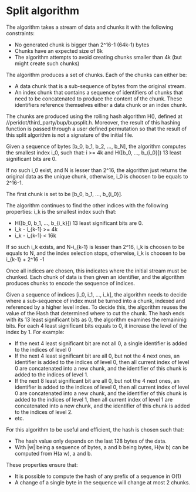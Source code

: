 # Split algorithm

The algorithm takes a stream of data and chunks it with the following
constraints:
- No generated chunk is bigger than 2^16-1 (64k-1) bytes
- Chunks have an expected size of 8k
- The algorithm attempts to avoid creating chunks smaller than 4k (but might
  create such chunks)

The algorithm produces a set of chunks. Each of the chunks can either be:
- A data chunk that is a sub-sequence of bytes from the original stream.
- An index chunk that contains a sequence of identifiers of chunks that need to
  be concatenated to produce the content of the chunk. These identifiers
  reference themselves either a data chunk or an index chunk.

The chunks are produced using the rolling hash algorithm H(), defined at
//peridot/third\_party/bup/bupsplit.h. Moreover, the result of this hashing
function is passed through a user defined permutation so that the result of this
split algorithm is not a signature of the initial file.

Given a sequence of bytes [b\_0, b\_1, b\_2, ..., b\_N], the algorithm computes
the smallest index i\_0, such that: i >= 4k and H([b\_0, ..., b\_{i\_0}]) 13 least
significant bits are 0.

If no such i\_0 exist, and N is lesser than 2^16, the algorithm just returns the
original data as the unique chunk, otherwise, i\_0 is choosen to be equals to
2^16-1.

The first chunk is set to be [b\_0, b\_1, ..., b\_{i\_0}].

The algorithm continues to find the other indices with the following properties:
i\_k is the smallest index such that:
- H([b\_0, b\_1, ..., b\_{i\_k}]) 13 least significant bits are 0.
- i\_k - i\_{k-1} >= 4k
- i\_k - i\_{k-1} < 16k

If so such i\_k exists, and N-i\_{k-1} is lesser than 2^16, i\_k is choosen to
be equals to N, and the index selection stops, otherwise, i\_k is choosen to be
i\_{k-1} + 2^16 -1

Once all indices are chosen, this indicates where the initial stream must be
chunked. Each chunk of data is then given an identifier, and the algorithm
produces chunks to encode the sequence of indices.

Given a sequence of indices [i\_0, i\_1, ..., i\_k], the algorithm needs to
decide where a sub-sequence of index must be turned into a chunk, indexed and
referenced by a higher level index. To decide this, the algorithm reuses the
value of the Hash that determined where to cut the chunk. The hash ends with its
13 least significant bits as 0, the algorithm examines the remaininig bits. For
each 4 least significant bits equals to 0, it increase the level of the index
by 1. For example:
- If the next 4 least significant bit are not all 0, a single identifier is
  added to the indices of level 0
- If the next 4 least significant bit are all 0, but not the 4 next ones, an
  identifier is added to the indices of level 0, then all current index of level 0
  are concatenated into a new chunk, and the identifier of this chunk is added
  to the indices of level 1.
- If the next 8 least significant bit are all 0, but not the 4 next ones, an
  identifier is added to the indices of level 0, then all current index of level
  0 are concatenated into a new chunk, and the identifier of this chunk is added
  to the indices of level 1, then all current index of level 1 are concatenated
  into a new chunk, and the identifier of this chunk is added to the indices of
  level 2.
- etc.

For this algorithm to be useful and efficient, the hash is chosen such that:
- The hash value only depends on the last 128 bytes of the data.
- With |w| being a sequence of bytes, a and b being bytes, H(w b) can be
  computed from H(a w), a and b.

These properties ensure that:
- It is possible to compute the hash of any prefix of a sequence in O(1)
- A change of a single byte in the sequence will change at most 2 chunks.
